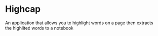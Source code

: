 # Highcap
An application that allows you to highlight words on a page then extracts the highlited words to a notebook
